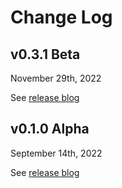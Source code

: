 # Change Log

## v0.3.1 Beta

<time>November 29th, 2022</time>

See [release blog](https://design.pluralsight.com/blog/v0.3.1-beta-release)

## v0.1.0 Alpha

<time>September 14th, 2022</time>

See [release blog](https://design.pluralsight.com/blog/v0.1.0-alpha-release)

